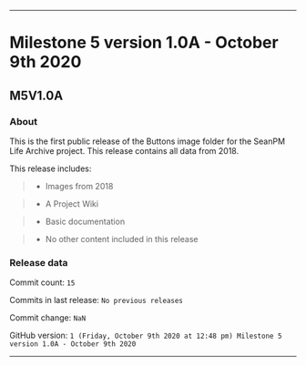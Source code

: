 
***

# Milestone 5 version 1.0A - October 9th 2020

## M5V1.0A

### About

This is the first public release of the Buttons image folder for the SeanPM Life Archive project. This release contains all data from 2018.

This release includes:

> * Images from 2018

> * A Project Wiki

> * Basic documentation

> * No other content included in this release

### Release data

Commit count: `15`

Commits in last release: `No previous releases`

Commit change: `NaN`

GitHub version: `1 (Friday, October 9th 2020 at 12:48 pm) Milestone 5 version 1.0A - October 9th 2020`

***
